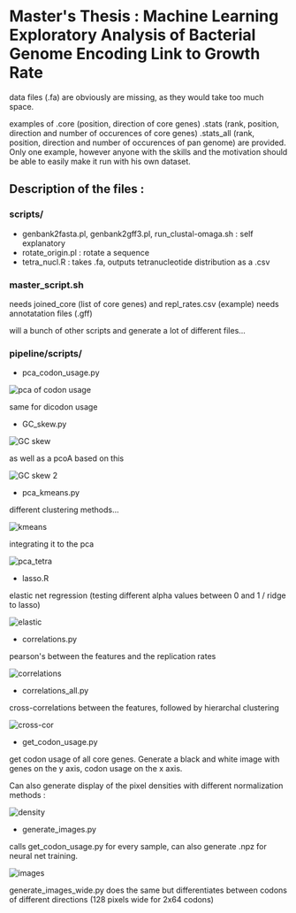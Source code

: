 # Master's Thesis : Machine Learning Exploratory Analysis of Bacterial Genome Encoding Link to Growth Rate

data files (.fa) are obviously are missing, as they would take too much space.

examples of
.core (position, direction of core genes)
.stats (rank, position, direction and number of occurences of core genes)
.stats_all (rank, position, direction and number of occurences of pan genome)
are provided.
Only one example, however anyone with the skills and the motivation should be able to easily make it run with his own dataset.

## Description of the files :

### scripts/
- genbank2fasta.pl, genbank2gff3.pl, run_clustal-omaga.sh : self explanatory
- rotate_origin.pl : rotate a sequence
- tetra_nucl.R : takes .fa, outputs tetranucleotide distribution as a .csv

### master_script.sh
needs joined_core (list of core genes) and repl_rates.csv (example)
needs annotatation files (.gff)

will a bunch of other scripts and generate a lot of different files...

### pipeline/scripts/

- pca_codon_usage.py

![pca of codon usage](results/pca_codon.jpg)

same for dicodon usage

- GC_skew.py

![GC skew](results/GCC.png)

as well as a pcoA based on this

![GC skew 2](results/pcoa.jpg)

- pca_kmeans.py

different clustering methods...

![kmeans](results/kmeans.png)

integrating it to the pca

![pca_tetra](results/pca_tetra.jpg)

- lasso.R

elastic net regression (testing different alpha values between 0 and 1 / ridge to lasso)

![elastic](results/elastic.jpg)

- correlations.py

pearson's between the features and the replication rates

![correlations](results/features_correlations.png)

- correlations_all.py

cross-correlations between the features, followed by hierarchal clustering

![cross-cor](results/correlated_features.png)

- get_codon_usage.py

get codon usage of all core genes. Generate a black and white image with genes on the y axis, codon usage on the x axis.

Can also generate display of the pixel densities with different normalization methods :

![density](results/density.jpg)

- generate_images.py

calls get_codon_usage.py for every sample, can also generate .npz for neural net training.

![images](results/image.jpg)

generate_images_wide.py does the same but differentiates between codons of different directions (128 pixels wide for 2x64 codons)
